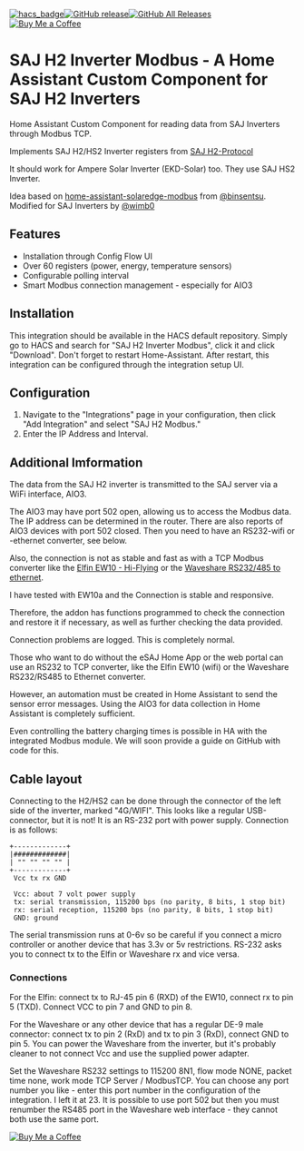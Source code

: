 [![hacs_badge](https://img.shields.io/badge/HACS-default-orange.svg)](https://github.com/hacs/default)[![GitHub release](https://img.shields.io/github/v/release/stanus74/home-assistant-saj-h2-modbus)](https://github.com/stanus74/home-assistant-saj-h2-modbus/releases)[![GitHub All Releases](https://img.shields.io/github/downloads/stanus74/home-assistant-saj-h2-modbus/total)](https://github.com/stanus74/home-assistant-saj-h2-modbus/releases)  
[![Buy Me a Coffee](https://buymeacoffee.com/assets/img/custom_images/white_img.png)](https://buymeacoffee.com/stanus74)


# SAJ H2 Inverter Modbus - A Home Assistant Custom Component for SAJ H2 Inverters

Home Assistant Custom Component for reading data from SAJ Inverters through Modbus TCP.

Implements SAJ H2/HS2 Inverter registers from [SAJ H2-Protocol](https://github.com/stanus74/home-assistant-saj-h2-modbus/blob/main/saj-h2-modbus.zip)

It should work for Ampere Solar Inverter (EKD-Solar) too. They use SAJ HS2 Inverter.

Idea based on [home-assistant-solaredge-modbus](https://github.com/binsentsu/home-assistant-solaredge-modbus) from [@binsentsu](https://github.com/binsentsu). Modified for SAJ Inverters by [@wimb0](https://github.com/wimb0)

## Features

- Installation through Config Flow UI
- Over 60 registers (power, energy, temperature sensors)
- Configurable polling interval
- Smart Modbus connection management - especially for AIO3

## Installation

This integration should be available in the HACS default repository. Simply go to HACS and search for "SAJ H2 Inverter Modbus", click it and click "Download". Don't forget to restart Home-Assistant. After restart, this integration can be configured through the integration setup UI.

## Configuration

1. Navigate to the "Integrations" page in your configuration, then click "Add Integration" and select "SAJ H2 Modbus."
2. Enter the IP Address and Interval.


## Additional Imformation

The data from the SAJ H2 inverter is transmitted to the SAJ server via a WiFi interface, AIO3.

The AIO3 may have port 502 open, allowing us to access the Modbus data. The IP address can be determined in the router. There are also reports of AIO3 devices with port 502 closed. Then you need to have an RS232-wifi or -ethernet converter, see below.

Also, the connection is not as stable and fast as with a TCP Modbus converter like the [Elfin EW10 - Hi-Flying](http://www.hi-flying.com/elfin-ew10-elfin-ew11) or the [Waveshare RS232/485 to ethernet](https://www.waveshare.com/RS232-485-TO-ETH.htm).

I have tested with EW10a and the Connection is stable and responsive.

Therefore, the addon has functions programmed to check the connection and restore it if necessary, as well as further checking the data provided.

Connection problems are logged. This is completely normal.

Those who want to do without the eSAJ Home App or the web portal can use an RS232 to TCP converter, like the Elfin EW10 (wifi) or the Waveshare RS232/RS485 to Ethernet converter.

However, an automation must be created in Home Assistant to send the sensor error messages.
Using the AIO3 for data collection in Home Assistant is completely sufficient.

Even controlling the battery charging times is possible in HA with the integrated Modbus module.
We will soon provide a guide on GitHub with code for this.


## Cable layout

Connecting to the H2/HS2 can be done through the connector of the left side of the inverter, marked "4G/WIFI". This looks like a regular USB-connector, but it is not! It is an RS-232 port with power supply. Connection is as follows:

```
+-------------+
|#############|
| "" "" "" "" |
+-------------+
 Vcc tx rx GND
 
 Vcc: about 7 volt power supply
 tx: serial transmission, 115200 bps (no parity, 8 bits, 1 stop bit)
 rx: serial reception, 115200 bps (no parity, 8 bits, 1 stop bit)
 GND: ground
```
The serial transmission runs at 0-6v so be careful if you connect a micro controller or another device that has 3.3v or 5v restrictions. RS-232 asks you to connect tx to the Elfin or Waveshare rx and vice versa.

### Connections
For the Elfin: connect tx to RJ-45 pin 6 (RXD) of the EW10, connect rx to pin 5 (TXD). Connect VCC to pin 7 and GND to pin 8.

For the Waveshare or any other device that has a regular DE-9 male connector: connect tx to pin 2 (RxD) and tx to pin 3 (RxD), connect GND to pin 5. You can power the Waveshare from the inverter, but it's probably cleaner to not connect Vcc and use the supplied power adapter.

Set the Waveshare RS232 settings to 115200 8N1, flow mode NONE, packet time none, work mode TCP Server / ModbusTCP. You can choose any port number you like - enter this port number in the configuration of the integration. I left it at 23. It is possible to use port 502 but then you must renumber the RS485 port in the Waveshare web interface - they cannot both use the same port.

[![Buy Me a Coffee](https://cdn.buymeacoffee.com/buttons/v2/default-yellow.png)](https://buymeacoffee.com/stanus74)
